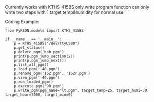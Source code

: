 Currently works with KTHS-415BS only,write program function can only write
two steps with 1 target temp&humidity for normal use.

Coding Example:
```
from PyKSON.models import KTHS_415BS

if __name__ == '__main__':
    p = KTHS_415BS("/dev/ttyUSB0")
    p.get_status()
    p.delete_pgm('bbb.pgm')
    print(p.pgm_jump_section(2))
    print(p.pgm_jump_next())
    p.list_all_pgm()
    p.load_pgm('-40.pgm')
    p.rename_pgm('162.pgm', '162r.pgm')
    p.view_pgm('-40.pgm')
    p.run_loaded_pgm()
    p.execute_pgm('90.pgm')
    p.write_pgm(pgm_name="lt.pgm", target_temp=25, target_humi=50, target_hour=2000, target_min=0)

```